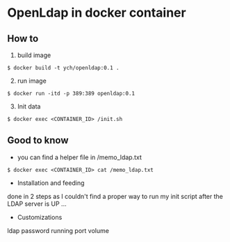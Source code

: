 # OpenLdap in docker container


## How to 

1. build image

```
$ docker build -t ych/openldap:0.1 .
```

2. run image

```
$ docker run -itd -p 389:389 openldap:0.1
```

3. Init data 

```
$ docker exec <CONTAINER_ID> /init.sh
```


## Good to know 

* you can find a helper file in /memo_ldap.txt

```
$ docker exec <CONTAINER_ID> cat /memo_ldap.txt 
```

* Installation and feeding 

done in 2 steps as I couldn't find a proper way to run my init script after the LDAP server is UP ...

* Customizations

ldap password 
running port
volume

